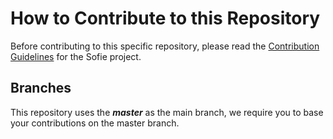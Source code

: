 # How to Contribute to this Repository

Before contributing to this specific repository, please read the [Contribution Guidelines](https://Sofie-Automation.github.io/sofie-core/docs/for-developers/contribution-guidelines) for the Sofie project.

## Branches

This repository uses the **_master_** as the main branch, we require you to base your contributions on the master branch.

